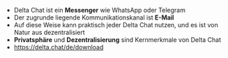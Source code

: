 - Delta Chat ist ein **Messenger** wie WhatsApp oder Telegram
- Der zugrunde liegende Kommunikationskanal ist **E-Mail**
- Auf diese Weise kann praktisch jeder Delta Chat nutzen, und es ist von Natur aus dezentralisiert
- **Privatsphäre** und **Dezentralisierung** sind Kernmerkmale von Delta Chat
- <https://delta.chat/de/download>
